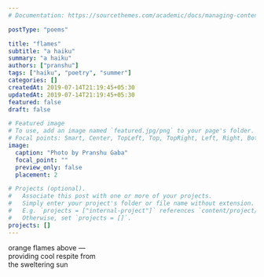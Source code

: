 ```yaml
---
# Documentation: https://sourcethemes.com/academic/docs/managing-content/

postType: "poems"

title: "flames"
subtitle: "a haiku"
summary: "a haiku"
authors: ["pranshu"]
tags: ["haiku", "poetry", "summer"]
categories: []
createdAt: 2019-07-14T21:19:45+05:30
updatedAt: 2019-07-14T21:19:45+05:30
featured: false
draft: false

# Featured image
# To use, add an image named `featured.jpg/png` to your page's folder.
# Focal points: Smart, Center, TopLeft, Top, TopRight, Left, Right, BottomLeft, Bottom, BottomRight.
image:
  caption: "Photo by Pranshu Gaba"
  focal_point: ""
  preview_only: false
  placement: 2

# Projects (optional).
#   Associate this post with one or more of your projects.
#   Simply enter your project's folder or file name without extension.
#   E.g. `projects = ["internal-project"]` references `content/project/deep-learning/index.md`.
#   Otherwise, set `projects = []`.
projects: []
---
```


orange flames above —  
providing cool respite from  
the sweltering sun  
